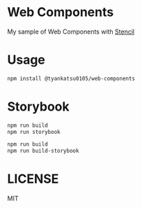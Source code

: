 # Web Components

My sample of Web Components with [Stencil](https://stenciljs.com/)

# Usage
```bash
npm install @tyankatsu0105/web-components
```

# Storybook

```bash
npm run build
npm run storybook
```

```bash
npm run build
npm run build-storybook
```

# LICENSE
MIT